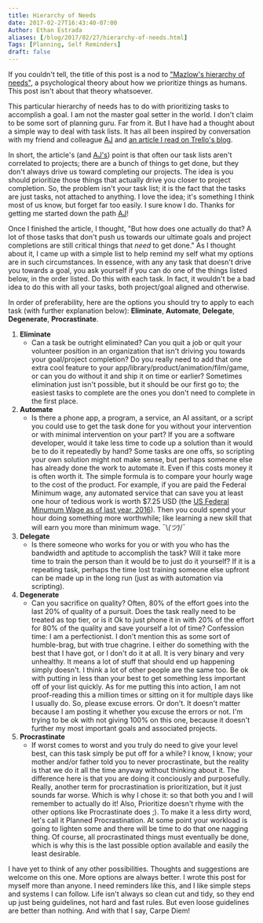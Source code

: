 ```yaml
---
title: Hierarchy of Needs
date: 2017-02-27T16:43:40-07:00
Author: Ethan Estrada
aliases: [/blog/2017/02/27/hierarchy-of-needs.html]
Tags: [Planning, Self Reminders]
draft: false
---
```


If you couldn't tell, the title of this post is a nod to
["Mazlow's hierarchy of needs"](https://en.wikipedia.org/wiki/Maslow%27s_hierarchy_of_needs),
a psychological theory about how we prioritize things as humans. This
post isn't about that theory whatsoever.

<!-- more -->

This particular hierarchy of needs has to do with prioritizing tasks
to accomplish a goal. I am not the master goal setter in the world. I
don't claim to be some sort of planning guru. Far from it. But I have
had a thought about a simple way to deal with task lists. It has all
been inspired by conversation with my friend and colleague
[AJ](http://metapipe.com/team/) and
[an article I read on Trello's blog](http://blog.trello.com/why-your-to-do-list-is-going-nowhere).

In short, the article's (and [AJ's](http://metapipe.com/team/)) point
is that often our task lists aren't correlated to projects; there are
a bunch of things to get done, but they don't always drive us toward
completing our projects.  The idea is you should prioritize those
things that actually drive you closer to project completion. So, the
problem isn't your task list; it is the fact that the tasks are just
tasks, not attached to anything. I love the idea; it's something I
think most of us know, but forget far too easily. I sure know I
do. Thanks for getting me started down the path
[AJ](http://metapipe.com/team/)!

Once I finished the article, I thought, "But how does one actually do
that? A lot of those tasks that don't push us towards our ultimate
goals and project completions are still critical things that _need_ to
get done." As I thought about it, I came up with a simple list to help
remind my self what my options are in such circumstances. In essence,
with any any task that doesn't drive you towards a goal, you ask
yourself if you can do one of the things listed below, in the order
listed. Do this with each task. In fact, it wouldn't be a bad idea to
do this with all your tasks, both project/goal aligned and otherwise.

In order of preferability, here are the options you should try to
apply to each task (with further explanation below): **Eliminate**,
**Automate**, **Delegate**, **Degenerate**, **Procrastinate**.

1. **Eliminate**
   - Can a task be outright eliminated? Can you quit a job or quit
     your volunteer position in an organization that isn't driving you
     towards your goal/project completion? Do you really need to add
     that one extra cool feature to your
     app/library/product/animation/film/game, or can you do without it
     and ship it on time or earlier? Sometimes elimination just isn't
     possible, but it should be our first go to; the easiest tasks to
     complete are the ones you don't need to complete in the first
     place.
2. **Automate**
   - Is there a phone app, a program, a service, an AI assitant, or a
     script you could use to get the task done for you without your
     intervention or with minimal intervention on your part? If you are
     a software developer, would it take less time to code up a solution
     than it would be to do it repeatedly by hand? Some tasks are one
     offs, so scripting your own solution might not make sense, but
     perhaps someone else has already done the work to automate it. Even
     if this costs money it is often worth it. The simple formula is to
     compare your hourly wage to the cost of the product. For example,
     if you are paid the Federal Minimum wage, any automated service
     that can save you at least one hour of tedious work is worth $7.25
     USD (the
     [US Federal Minumum Wage as of last year, 2016](https://www.dol.gov/whd/state/stateMinWageHis.htm)).
     Then you could spend your hour doing something more worthwhile;
     like learning a new skill that will earn you more than minimum
     wage. ¯\\_(ツ)_/¯
3. **Delegate**
   - Is there someone who works for you or with you who has the
     bandwidth and aptitude to accomplish the task? Will it take more
     time to train the person than it would be to just do it yourself?
     If it is a repeating task, perhaps the time lost training someone
     else upfront can be made up in the long run (just as with
     automation via scripting).
4. **Degenerate**
   - Can you sacrifice on quality? Often, 80% of the effort goes into
     the last 20% of quality of a pursuit. Does the task really need to
     be treated as top tier, or is it Ok to just phone it in with 20% of
     the effort for 80% of the quality and save yourself a lot of time?
     Confession time: I am a perfectionist. I don't mention this as some
     sort of humble-brag, but with true chagrine. I either do something
     with the best that I have got, or I don't do it at all. It is very
     binary and very unhealthy. It means a lot of stuff that should end
     up happening simply doesn't. I think a lot of other people are the
     same too. Be ok with putting in less than your best to get
     something less important off of your list quickly. As for me
     putting this into action, I am not proof-reading this a million
     times or sitting on it for multiple days like I usually do. So,
     please excuse errors. Or don't. It doesn't matter because I am
     posting it whether you excuse the errors or not. I'm trying to be
     ok with not giving 100% on this one, because it doesn't further my
     most important goals and associated projects.
5. **Procrastinate**
   - If worst comes to worst and you truly do need to give your level
     best, can this task simply be put off for a while? I know, I know;
     your mother and/or father told you to never procrastinate, but the
     reality is that we do it all the time anyway without thinking about
     it. The difference here is that you are doing it conciously and
     purposefully. Really, another term for procrastination is
     prioritization, but it just sounds far worse. Which is why I chose
     it: so that both you and I will remember to actually do it! Also,
     Prioritize doesn't rhyme with the other options like Procrastinate
     does ;). To make it a less dirty word, let's call it Planned
     Procrastination. At some point your workload is going to lighten
     some and there will be time to do that one nagging thing. Of
     course, all procrastinated things must eventually be done, which is
     why this is the last possible option available and easily the least
     desirable.

I have yet to think of any other possibilities. Thoughts and
suggestions are welcome on this one. More options are always better. I
wrote this post for myself more than anyone. I need reminders like
this, and I like simple steps and systems I can follow. Life isn't
always so clean cut and tidy, so they end up just being guidelines,
not hard and fast rules. But even loose guidelines are better than
nothing. And with that I say, Carpe Diem!
